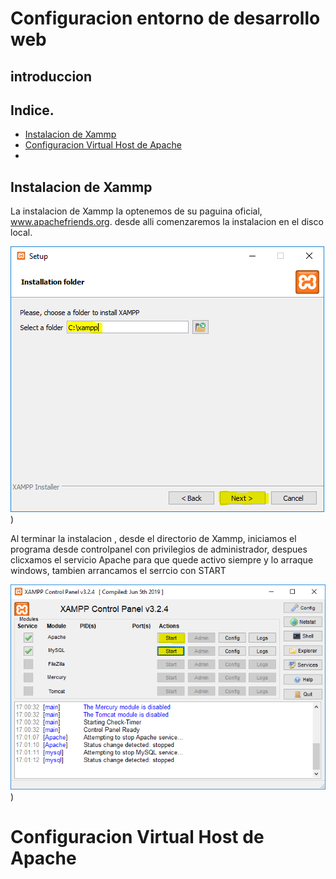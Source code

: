 # Configuracion entorno de desarrollo  web

## introduccion

## Indice.

- [Instalacion de Xammp](#instalacion-de-xammp)
- [Configuracion Virtual Host de  Apache](#configuracion-virtual-host-de-apache)
-

## Instalacion de Xammp

La instalacion de Xammp la optenemos de su paguina oficial, www.apachefriends.org.
desde alli comenzaremos la instalacion en el disco local.

![Xammpfoto1](/MEDIA/6_Install_Xampp.PNG))

Al terminar la instalacion , desde el directorio de Xammp, iniciamos el programa desde controlpanel con privilegios de administrador, despues clicxamos el servicio Apache para que quede activo siempre y lo arraque windows, tambien arrancamos el serrcio con START

![Xammpfoto1](/MEDIA/12_Install_Xampp.PNG))

# Configuracion Virtual Host de  Apache


